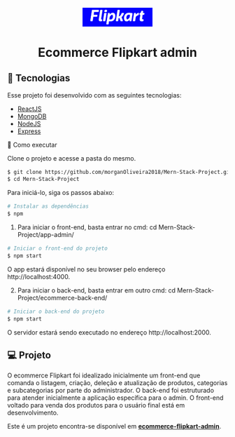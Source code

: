 <p align="center">
  <img alt="Flipkart" src=".github/logo.svg" width="160px">
</p>

<h1 align="center">
   Ecommerce Flipkart admin
</h1>

## 🧪 Tecnologias

Esse projeto foi desenvolvido com as seguintes tecnologias:

- [ReactJS](https://reactjs.org)
- [MongoDB](https://www.mongodb.com/)
- [NodeJS](https://www.typescriptlang.org/)
- [Express](https://expressjs.com/pt-br/)

🚀 Como executar

Clone o projeto e acesse a pasta do mesmo.

```bash
$ git clone https://github.com/morganOliveira2018/Mern-Stack-Project.git
$ cd Mern-Stack-Project
```

Para iniciá-lo, siga os passos abaixo:
```bash
# Instalar as dependências
$ npm
```

1) Para iniciar o front-end, basta entrar no cmd: cd Mern-Stack-Project/app-admin/
```bash
# Iniciar o front-end do projeto
$ npm start
```
O app estará disponível no seu browser pelo endereço http://localhost:4000.

2) Para iniciar o back-end, basta entrar em outro cmd: cd Mern-Stack-Project/ecommerce-back-end/
```bash
# Iniciar o back-end do projeto
$ npm start
``` 
O servidor estará sendo executado no endereço http://localhost:2000.

## 💻 Projeto

O ecommerce Flipkart foi idealizado inicialmente um front-end que comanda o listagem, criação, deleção e atualização de produtos, categorias e subcategorias por parte do administrador. O back-end foi estruturado para atender inicialmente a aplicação específica para o admin. O front-end voltado para venda dos produtos para o usuário final está em desenvolvimento. 

Este é um projeto encontra-se disponível em **[ecommerce-flipkart-admin](https://ecommerce-appadmin-mern.herokuapp.com/signin)**.
